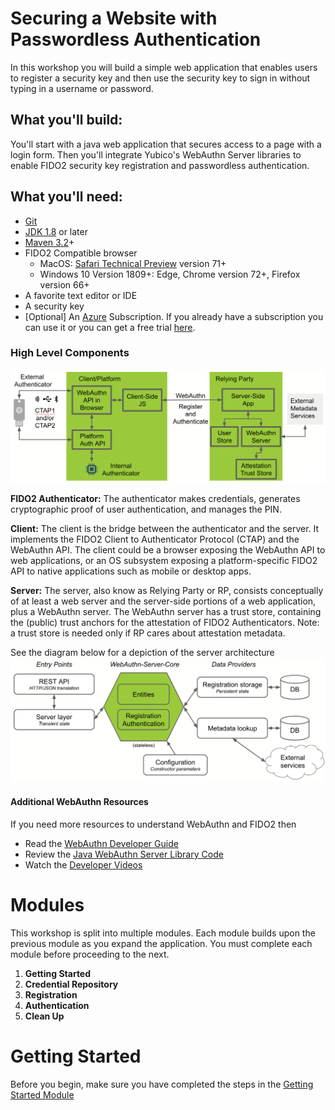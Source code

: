 # Securing a Website with Passwordless Authentication
In this workshop you will build a simple web application that enables users to register a security key and then use the security key to sign in without typing in a username or password.

## What you'll build:
You'll start with a java web application that secures access to a page with a login form. Then you'll integrate Yubico's WebAuthn Server libraries to enable FIDO2 security key registration and passwordless authentication. 

## What you'll need:
* [Git](https://git-scm.com/)
* [JDK 1.8](https://www.oracle.com/technetwork/java/javase/downloads/index.html) or later
* [Maven 3.2](https://maven.apache.org/download.cgi)+
* FIDO2 Compatible browser
  * MacOS: [Safari Technical Preview](https://developer.apple.com/safari/technology-preview/) version 71+
  * Windows 10 Version 1809+: Edge, Chrome version 72+, Firefox version 66+
* A favorite text editor or IDE
* A security key
* [Optional] An [Azure](https://azure.microsoft.com/) Subscription. If you already have a subscription you can use it or you can get a free trial [here](https://azure.microsoft.com/free/).


### High Level Components
![alt text](./images/highlevelcomponents.png "High Level Components")

**FIDO2 Authenticator:**
The authenticator makes credentials, generates cryptographic proof of user authentication, and manages the PIN.

**Client:**
The client is the bridge between the authenticator and the server. It implements the FIDO2 Client to Authenticator Protocol (CTAP) and the WebAuthn API. The client could be a browser exposing the WebAuthn API to web applications, or an OS subsystem exposing a platform-specific FIDO2 API to native applications such as mobile or desktop apps.

**Server:**
The server, also know as Relying Party or RP, consists conceptually of at least a web server and the server-side portions of a web application, plus a WebAuthn server. The WebAuthn server has a trust store, containing the (public) trust anchors for the attestation of FIDO2 Authenticators. Note: a trust store is needed only if RP cares about attestation metadata.

See the diagram below for a depiction of the server architecture
![alt text](./images/serverarchitecture.png "Server Architecture")

#### Additional WebAuthn Resources
If you need more resources to understand WebAuthn and FIDO2 then
* Read the [WebAuthn Developer Guide](https://developers.yubico.com/FIDO2/FIDO2_WebAuthn_Developer_Guide/Overview.html)
* Review the [Java WebAuthn Server Library Code](https://github.com/Yubico/java-webauthn-server)
* Watch the [Developer Videos](https://www.yubico.com/why-yubico/for-developers/developer-videos/)

# Modules
This workshop is split into multiple modules. Each module builds upon the previous module as you expand the application. You must complete each module before proceeding to the next.

1.	**Getting Started**
2.	**Credential Repository**
3.	**Registration**
4.	**Authentication**
1.  **Clean Up**

# Getting Started
Before you begin, make sure you have completed the steps in the [Getting Started Module](./1_Getting_Started/README.md)